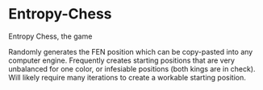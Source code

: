 # Entropy-Chess
Entropy Chess, the game

Randomly generates the FEN position which can be copy-pasted into any computer engine.
Frequently creates starting positions that are very unbalanced for one color, or infesiable positions (both kings are in check). Will likely require many iterations to create a workable starting position.
